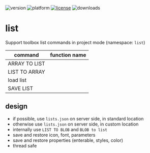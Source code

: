 ![version](https://img.shields.io/badge/version-20%2B-E23089)
![platform](https://img.shields.io/static/v1?label=platform&message=mac-intel%20|%20mac-arm%20|%20win-64&color=blue)
[![license](https://img.shields.io/github/license/miyako/list)](LICENSE)
![downloads](https://img.shields.io/github/downloads/miyako/list/total)

# list
Support toolbox list commands in project mode (namespace: `list`)

|command|function name|
|-|-|
|ARRAY TO LIST||
|LIST TO ARRAY||
|load list||
|SAVE LIST||

## design

* if possible, use `lists.json` on server side, in standard location
* otherwise use `lists.json` on server side, in custom location
* internally use `LIST TO BLOB` and `BLOB to list`
* save and restore icon, font, parameters
* save and restore properties (enterable, styles, color)
* thread safe
